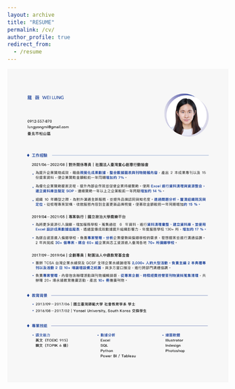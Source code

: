 ```yaml
---
layout: archive
title: "RESUME"
permalink: /cv/
author_profile: true
redirect_from:
  - /resume
---
```


<img src='/images/Resume.jpg'>